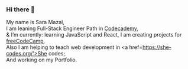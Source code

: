 ### Hi there 👋

My name is Sara Mazal,<br>
I am leaning Full-Stack Engineer Path in <a href='https://www.codecademy.com/profiles/saramazal'>Codecademy</a>,<br>
& I’m currently:  learning JavaScript and React,
                  I am creating projects for <a href='https://www.freecodecamp.org/mazal' target='_blank'> freeCodeCamp</a>,<br>
                  Also I am  helping to teach web development in <a href=https://she-codes.org/'>She codes;</a>.<br>
                  And working on my Portfolio.  
                  
                 

